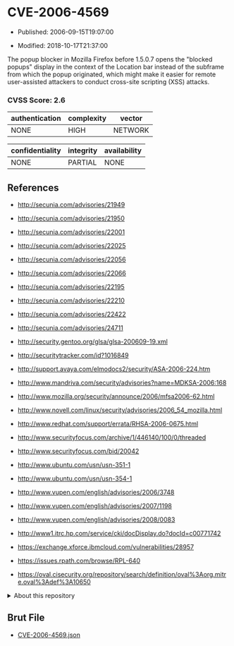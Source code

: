 # CVE-2006-4569

- Published: 2006-09-15T19:07:00

- Modified: 2018-10-17T21:37:00

The popup blocker in Mozilla Firefox before 1.5.0.7 opens the "blocked popups" display in the context of the Location bar instead of the subframe from which the popup originated, which might make it easier for remote user-assisted attackers to conduct cross-site scripting (XSS) attacks.

### CVSS Score: **2.6**

| authentication | complexity | vector |
| --- | --- | --- |
| NONE | HIGH | NETWORK |

| confidentiality | integrity | availability |
| --- | --- | --- |
| NONE | PARTIAL | NONE |

## References

* http://secunia.com/advisories/21949

* http://secunia.com/advisories/21950

* http://secunia.com/advisories/22001

* http://secunia.com/advisories/22025

* http://secunia.com/advisories/22056

* http://secunia.com/advisories/22066

* http://secunia.com/advisories/22195

* http://secunia.com/advisories/22210

* http://secunia.com/advisories/22422

* http://secunia.com/advisories/24711

* http://security.gentoo.org/glsa/glsa-200609-19.xml

* http://securitytracker.com/id?1016849

* http://support.avaya.com/elmodocs2/security/ASA-2006-224.htm

* http://www.mandriva.com/security/advisories?name=MDKSA-2006:168

* http://www.mozilla.org/security/announce/2006/mfsa2006-62.html

* http://www.novell.com/linux/security/advisories/2006_54_mozilla.html

* http://www.redhat.com/support/errata/RHSA-2006-0675.html

* http://www.securityfocus.com/archive/1/446140/100/0/threaded

* http://www.securityfocus.com/bid/20042

* http://www.ubuntu.com/usn/usn-351-1

* http://www.ubuntu.com/usn/usn-354-1

* http://www.vupen.com/english/advisories/2006/3748

* http://www.vupen.com/english/advisories/2007/1198

* http://www.vupen.com/english/advisories/2008/0083

* http://www1.itrc.hp.com/service/cki/docDisplay.do?docId=c00771742

* https://exchange.xforce.ibmcloud.com/vulnerabilities/28957

* https://issues.rpath.com/browse/RPL-640

* https://oval.cisecurity.org/repository/search/definition/oval%3Aorg.mitre.oval%3Adef%3A10650

<details>
<summary>About this repository</summary> 

  This repository is part of the project [Live Hack CVE](https://github.com/Live-Hack-CVE). Main website can be found [www.live-hack.org](https://www.live-hack.org) 
  
  Made by [Sn0wAlice](https://github.com/Sn0wAlice) for the people that care about security and need to have a feed of the latest CVEs. Hope you enjoy it, don't forget to star the repo and follow me on [Twitter](https://twitter.com/Sn0wAlice) and [Github](https://github.com/Sn0wAlice). And that is my [personnal website](https://www.alice-snow.me/)

  - [Home Page](https://github.com/Live-Hack-CVE)
  - [Framework](https://github.com/Live-Hack-CVE/cve-framework)
  - [CVE database](https://github.com/Live-Hack-CVE/full_database)
  - [Changelog](https://github.com/Live-Hack-CVE/Changelog)
</details>

## Brut File

* [CVE-2006-4569.json](https://raw.githubusercontent.com/Live-Hack-CVE/full_database/main/cves/2006/CVE-2006-4569.json)

